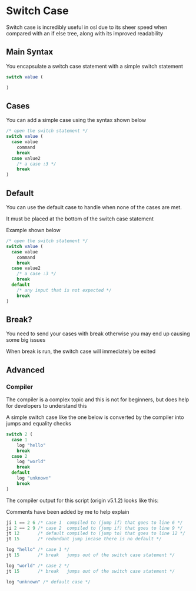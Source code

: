 # Switch Case

Switch case is incredibly useful in osl due to its sheer speed when compared with an if else tree, along with its improved readability

## Main Syntax

You encapsulate a switch case statement with a simple switch statement

```javascript
switch value (

)
```

## Cases

You can add a simple case using the syntax shown below

```javascript
/* open the switch statement */
switch value (
  case value
    command
    break
  case value2
    /* a case :3 */
    break
)
```

## Default

You can use the default case to handle when none of the cases are met.

It must be placed at the bottom of the switch case statement

Example shown below

```javascript
/* open the switch statement */
switch value (
  case value
    command
    break
  case value2
    /* a case :3 */
    break
  default
    /* any input that is not expected */
    break
)
```

## Break?

You need to send your cases with break otherwise you may end up causing some big issues

When break is run, the switch case will immediately be exited

## Advanced

### Compiler

The compiler is a complex topic and this is not for beginners, but does help for developers to understand this

A simple switch case like the one below is converted by the compiler into jumps and equality checks

```javascript
switch 2 (
  case 1
    log "hello"
    break
  case 2
    log "world"
    break
  default
    log "unknown"
    break
)
```

The compiler output for this script (origin v5.1.2) looks like this:

Comments have been added by me to help explain

```js
ji 1 == 2 6 /* case 1  compiled to (jump if) that goes to line 6 */
ji 2 == 2 9 /* case 2  compiled to (jump if) that goes to line 9 */
jt 12       /* default compiled to (jump to) that goes to line 12 */
jt 15       /* redundant jump incase there is no default */

log "hello" /* case 1 */
jt 15       /* break   jumps out of the switch case statement */

log "world" /* case 2 */
jt 15       /* break   jumps out of the switch case statement */

log "unknown" /* default case */



```
